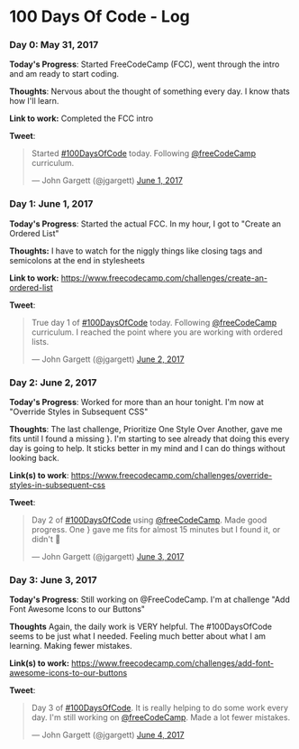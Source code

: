 # 100 Days Of Code - Log

### Day 0: May 31, 2017

**Today's Progress**: Started FreeCodeCamp (FCC), went through the intro and am ready to start coding.

**Thoughts**: Nervous about the thought of something every day. I know thats how I'll learn.

**Link to work:** Completed the FCC intro

**Tweet**:<blockquote class="twitter-tweet" data-lang="en"><p lang="en" dir="ltr">Started <a href="https://twitter.com/hashtag/100DaysOfCode?src=hash">#100DaysOfCode</a> today. Following <a href="https://twitter.com/freeCodeCamp">@freeCodeCamp</a> curriculum.</p>&mdash; John Gargett (@jgargett) <a href="https://twitter.com/jgargett/status/870068048723619841">June 1, 2017</a></blockquote>

### Day 1: June 1, 2017

**Today's Progress**: Started the actual FCC. In my hour, I got to "Create an Ordered List"

**Thoughts:** I have to watch for the niggly things like closing tags and semicolons at the end in stylesheets

**Link to work:** https://www.freecodecamp.com/challenges/create-an-ordered-list

**Tweet**:<blockquote class="twitter-tweet" data-lang="en"><p lang="en" dir="ltr">True day 1 of <a href="https://twitter.com/hashtag/100DaysOfCode?src=hash">#100DaysOfCode</a> today. Following <a href="https://twitter.com/freeCodeCamp">@freeCodeCamp</a> curriculum. I reached the point where you are working with ordered lists.</p>&mdash; John Gargett (@jgargett) <a href="https://twitter.com/jgargett/status/870436146173620224">June 2, 2017</a></blockquote>


### Day 2: June 2, 2017

**Today's Progress**: Worked for more than an hour tonight. I'm now at "Override Styles in Subsequent CSS"

**Thoughts**: The last challenge, Prioritize One Style Over Another, gave me fits until I found a missing }. I'm starting to see already that doing this every day is  going to help. It sticks better in my mind and I can do things without looking back. 

**Link(s) to work**: https://www.freecodecamp.com/challenges/override-styles-in-subsequent-css

**Tweet**:<blockquote class="twitter-tweet" data-lang="en"><p lang="en" dir="ltr">Day 2 of <a href="https://twitter.com/hashtag/100DaysOfCode?src=hash">#100DaysOfCode</a> using <a href="https://twitter.com/freeCodeCamp">@freeCodeCamp</a>. Made good progress. One } gave me fits for almost 15 minutes but I found it, or didn&#39;t 🤪</p>&mdash; John Gargett (@jgargett) <a href="https://twitter.com/jgargett/status/870850277196394497">June 3, 2017</a></blockquote> <script async src="//platform.twitter.com/widgets.js" charset="utf-8"></script>

### Day 3: June 3, 2017

**Today's Progress**: Still working on @FreeCodeCamp. I'm at challenge "Add Font Awesome Icons to our Buttons"

**Thoughts** Again, the daily work is VERY helpful. The #100DaysOfCode seems to be just what I needed. Feeling much better about what I am learning. Making fewer mistakes.

**Link(s) to work:** https://www.freecodecamp.com/challenges/add-font-awesome-icons-to-our-buttons

**Tweet**:<blockquote class="twitter-tweet" data-lang="en"><p lang="en" dir="ltr">Day 3 of <a href="https://twitter.com/hashtag/100DaysOfCode?src=hash">#100DaysOfCode</a>. It is really helping to do some work every day. I&#39;m still working on <a href="https://twitter.com/freeCodeCamp">@freeCodeCamp</a>. Made a lot fewer mistakes.</p>&mdash; John Gargett (@jgargett) <a href="https://twitter.com/jgargett/status/871163898157830145">June 4, 2017</a></blockquote> 
